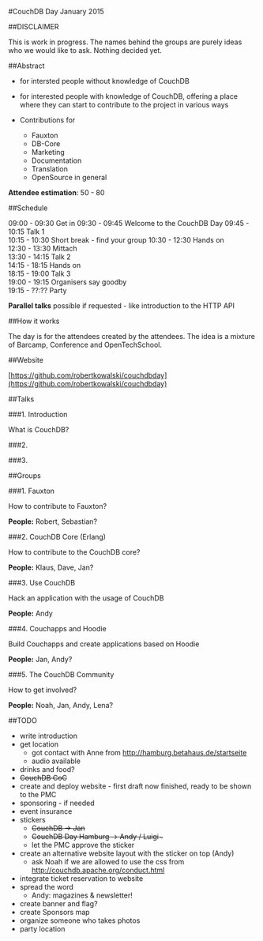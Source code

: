 #CouchDB Day January 2015

##DISCLAIMER

This is work in progress. The names behind the groups are purely ideas who we would like to ask. Nothing decided yet. 

##Abstract

* for intersted people without knowledge of CouchDB

* for interested people with knowledge of CouchDB, offering a place where they can start to contribute to the project in various ways

* Contributions for
	* Fauxton
	* DB-Core
	* Marketing 	
	* Documentation
	* Translation
	* OpenSource in general
	

**Attendee estimation**: 50 - 80 

##Schedule

09:00 - 09:30 Get in
09:30 - 09:45 Welcome to the CouchDB Day
09:45 - 10:15 Talk 1  
10:15 - 10:30 Short break - find your group
10:30 - 12:30 Hands on  
12:30 - 13:30 Mittach  
13:30 - 14:15 Talk 2  
14:15 - 18:15 Hands on   
18:15 - 19:00 Talk 3  
19:00 - 19:15 Organisers say goodby  
19:15 - ??:?? Party  

**Parallel talks** possible if requested - like introduction to the HTTP API

##How it works

The day is for the attendees created by the attendees. The idea is a mixture of Barcamp, Conference and OpenTechSchool.

##Website

[https://github.com/robertkowalski/couchdbday](https://github.com/robertkowalski/couchdbday)

##Talks

###1. Introduction

What is CouchDB?

###2. 


###3.

##Groups

###1. Fauxton

How to contribute to Fauxton?

**People:** Robert, Sebastian?

###2. CouchDB Core (Erlang)

How to contribute to the CouchDB core?

**People:** Klaus, Dave, Jan?

###3. Use CouchDB

Hack an application with the usage of CouchDB

**People:** Andy

###4. Couchapps and Hoodie

Build Couchapps and create applications based on Hoodie

**People:** Jan, Andy?

###5. The CouchDB Community 

How to get involved?

**People:** Noah, Jan, Andy, Lena?

##TODO

* write introduction
* get location
  	* got contact with Anne from http://hamburg.betahaus.de/startseite  
  	* audio available
* drinks and food?
* ~~CouchDB CoC~~
* create and deploy website - first draft now finished, ready to be shown to the PMC
* sponsoring - if needed
* event insurance
* stickers
	* ~~CouchDB -> Jan~~
	* ~~CouchDB Day Hamburg -> Andy / Luigi~~~
	* let the PMC approve the sticker
* create an alternative website layout with the sticker on top (Andy)
	* ask Noah if we are allowed to use the css from http://couchdb.apache.org/conduct.html
* integrate ticket reservation to website 
* spread the word
	* Andy: magazines & newsletter! 
* create banner and flag?
* create Sponsors map
* organize someone who takes photos 
* party location







